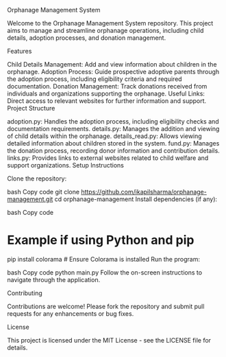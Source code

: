Orphanage Management System

Welcome to the Orphanage Management System repository. This project aims to manage and streamline orphanage operations, including child details, adoption processes, and donation management.

Features

Child Details Management: Add and view information about children in the orphanage.
Adoption Process: Guide prospective adoptive parents through the adoption process, including eligibility criteria and required documentation.
Donation Management: Track donations received from individuals and organizations supporting the orphanage.
Useful Links: Direct access to relevant websites for further information and support.
Project Structure

adoption.py: Handles the adoption process, including eligibility checks and documentation requirements.
details.py: Manages the addition and viewing of child details within the orphanage.
details_read.py: Allows viewing detailed information about children stored in the system.
fund.py: Manages the donation process, recording donor information and contribution details.
links.py: Provides links to external websites related to child welfare and support organizations.
Setup Instructions

Clone the repository:

bash
Copy code
git clone https://github.com/ikapilsharma/orphanage-management.git
cd orphanage-management
Install dependencies (if any):

bash
Copy code
# Example if using Python and pip
pip install colorama  # Ensure Colorama is installed
Run the program:

bash
Copy code
python main.py
Follow the on-screen instructions to navigate through the application.

Contributing

Contributions are welcome! Please fork the repository and submit pull requests for any enhancements or bug fixes.

License

This project is licensed under the MIT License - see the LICENSE file for details.
